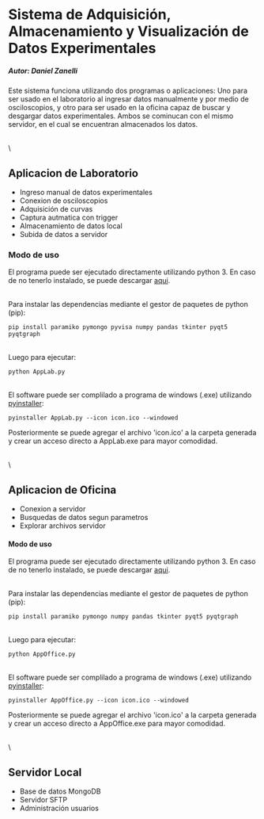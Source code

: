 # Sistema de Adquisición, Almacenamiento y Visualización de Datos Experimentales

##### Autor: Daniel Zanelli

Este sistema funciona utilizando dos programas o aplicaciones: Uno para ser usado en el laboratorio al ingresar datos manualmente y por medio de osciloscopios, y otro para ser usado en la oficina capaz de buscar y desgargar datos experimentales. Ambos se cominucan con el mismo servidor, en el cual se encuentran almacenados los datos.

\
\
## Aplicacion de Laboratorio
- Ingreso manual de datos experimentales
- Conexion de osciloscopios
- Adquisición de curvas
- Captura autmatica con trigger
- Almacenamiento de datos local
- Subida de datos a servidor

### Modo de uso

El programa puede ser ejecutado directamente utilizando python 3. En caso de no tenerlo instalado, se puede descargar [aqui](https://www.python.org/downloads/).

\
Para instalar las dependencias mediante el gestor de paquetes de python (pip):

`pip install paramiko pymongo pyvisa numpy pandas tkinter pyqt5 pyqtgraph`


\
Luego para ejecutar:

`python AppLab.py`

\
El software puede ser complilado a programa de windows (.exe) utilizando [pyinstaller](https://pyinstaller.org/en/stable/):

`pyinstaller AppLab.py --icon icon.ico --windowed`

Posteriormente se puede agregar el archivo 'icon.ico' a la carpeta generada y crear un acceso directo a AppLab.exe para mayor comodidad.

\
\
## Aplicacion de Oficina
- Conexion a servidor
- Busquedas de datos segun parametros
- Explorar archivos servidor

#### Modo de uso
El programa puede ser ejecutado directamente utilizando python 3. En caso de no tenerlo instalado, se puede descargar [aqui](https://www.python.org/downloads/).

\
Para instalar las dependencias mediante el gestor de paquetes de python (pip):

`pip install paramiko pymongo numpy pandas tkinter pyqt5 pyqtgraph`

\
Luego para ejecutar:

`python AppOffice.py`

\
El software puede ser complilado a programa de windows (.exe) utilizando [pyinstaller](https://pyinstaller.org/en/stable/):

`pyinstaller AppOffice.py --icon icon.ico --windowed`

Posteriormente se puede agregar el archivo 'icon.ico' a la carpeta generada y crear un acceso directo a AppOffice.exe para mayor comodidad.

\
\
## Servidor Local
- Base de datos MongoDB
- Servidor SFTP
- Administración usuarios
